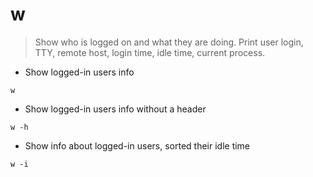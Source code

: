 # w

> Show who is logged on and what they are doing.
> Print user login, TTY, remote host, login time, idle time, current process.

- Show logged-in users info

`w`

- Show logged-in users info without a header

`w -h`

- Show info about logged-in users, sorted their idle time

`w -i`
